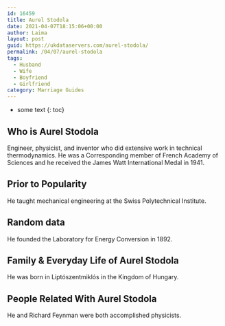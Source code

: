 ```yaml
---
id: 16459
title: Aurel Stodola
date: 2021-04-07T18:15:06+00:00
author: Laima
layout: post
guid: https://ukdataservers.com/aurel-stodola/
permalink: /04/07/aurel-stodola
tags:
  - Husband
  - Wife
  - Boyfriend
  - Girlfriend
category: Marriage Guides
---
```


* some text
{: toc}


## Who is Aurel Stodola
                  
                  
                  
Engineer, physicist, and inventor who did extensive work in technical thermodynamics. He was a Corresponding member of French Academy of Sciences and he received the James Watt International Medal in 1941.
                  
              
            
              
            
                
                
                
## Prior to Popularity
                  
                  
                  
He taught mechanical engineering at the Swiss Polytechnical Institute.
                  
              
            
              
            
                
                
                
## Random data
                  
                  
                  
He founded the Laboratory for Energy Conversion in 1892.
                  
              
            
              
            
                
                
                
## Family & Everyday Life of Aurel Stodola
                  
                  
                  
He was born in Liptószentmiklós in the Kingdom of Hungary.
                  
              
            
              
            
                
                
                
## People Related With Aurel Stodola
                  
                  
                  
He and Richard Feynman were both accomplished physicists.
                  
              
            
              
            
                
              
            
              
              
            
            
              
            
          
          
          